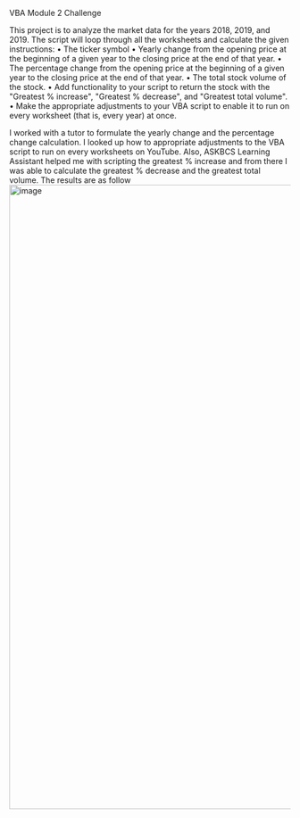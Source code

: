 VBA Module 2 Challenge

This project is to analyze the market data for the years 2018, 2019, and 2019. The script will loop through all the worksheets and calculate the given instructions: 
•	The ticker symbol
•	Yearly change from the opening price at the beginning of a given year to the closing price at the end of that year.
•	The percentage change from the opening price at the beginning of a given year to the closing price at the end of that year.
•	The total stock volume of the stock.
•	Add functionality to your script to return the stock with the "Greatest % increase", "Greatest % decrease", and "Greatest total volume". 
•	Make the appropriate adjustments to your VBA script to enable it to run on every worksheet (that is, every year) at once.

I worked with a tutor to formulate the yearly change and the percentage change calculation. I looked up how to appropriate adjustments to the VBA script to run on every worksheets on YouTube. Also, ASKBCS Learning Assistant helped me with scripting the greatest % increase and from there I was able to calculate the greatest % decrease and the greatest total volume. 
The results are as follow
<img width="1120" alt="image" src="https://github.com/Mebrahtu-2012/VBA-Challenge/assets/144969523/05b47b3f-656f-45e1-b4dc-7c99d3cfa105">

